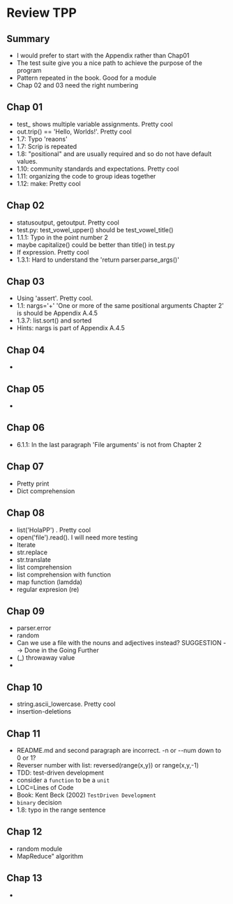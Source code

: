 # Review TPP

## Summary
- I would prefer to start with the Appendix rather than Chap01
- The test suite give you a nice path to achieve the purpose of the program
- Pattern repeated in the book. Good for a module
- Chap 02 and 03 need the right numbering

## Chap 01
- test_ shows multiple variable assignments. Pretty cool
- out.trip() == 'Hello, Worlds!'. Pretty cool
- 1.7: Typo 'reaons'
- 1.7: Scrip is repeated
- 1.8: "positional" and are usually required and so do not have default values.
- 1.10: community standards and expectations. Pretty cool
- 1.11: organizing the code to group ideas together
- 1.12: make: Pretty cool

## Chap 02
- statusoutput, getoutput. Pretty cool
- test.py: test_vowel_upper() should be test_vowel_title()
- 1.1.1: Typo in the point number 2
- maybe capitalize() could be better than title() in test.py
- If expression. Pretty cool
- 1.3.1: Hard to understand the 'return parser.parse_args()'

## Chap 03
- Using 'assert'. Pretty cool.
- 1.1: nargs='+' 'One or more of the same positional arguments Chapter 2' is should be Appendix A.4.5
- 1.3.7: list.sort() and sorted
- Hints: nargs is part of Appendix A.4.5

## Chap 04
-

## Chap 05
-

## Chap 06
- 6.1.1: In the last paragraph 'File arguments' is not from Chapter 2

## Chap 07
- Pretty print
- Dict comprehension 

## Chap 08
- list('HolaPP') . Pretty cool
- open('file').read(). I will need more testing 
- Iterate
- str.replace
- str.translate
- list comprehension
- list comprehension with function
- map function (lamdda)
- regular expresion (re)

## Chap 09
- parser.error
- random 
- Can we use a file with the nouns and adjectives instead? SUGGESTION --> Done in the Going Further
- (_) throwaway value
- 

## Chap 10
- string.ascii_lowercase. Pretty cool
- insertion-deletions

## Chap 11
- README.md and second paragraph are incorrect. -n or --num down to 0 or 1?
- Reverser number with list: reversed(range(x,y)) or range(x,y,-1)
- TDD: test-driven development
- consider a `function` to be a `unit`
- LOC=Lines of Code
- Book: Kent Beck (2002) `TestDriven Development`
- `binary` decision
- 1.8: typo in the range sentence

## Chap 12
- random module
- MapReduce" algorithm

## Chap 13
- 